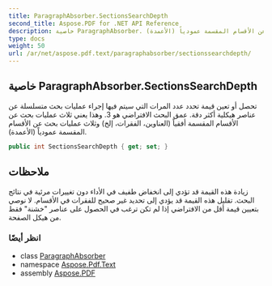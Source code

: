 ```yaml
---
title: ParagraphAbsorber.SectionsSearchDepth
second_title: Aspose.PDF for .NET API Reference
description: خاصية ParagraphAbsorber. تحصل أو تعين قيمة تحدد عدد المرات التي سيتم فيها إجراء عمليات بحث متسلسلة عن عناصر هيكلية أكثر دقة. عمق البحث الافتراضي هو 3. وهذا يعني ثلاث عمليات بحث عن الأقسام المقسمة أفقياً (العناوين، الفقرات، إلخ) وثلاث عمليات بحث عن الأقسام المقسمة عمودياً (الأعمدة).
type: docs
weight: 50
url: /ar/net/aspose.pdf.text/paragraphabsorber/sectionssearchdepth/
---
```

## خاصية ParagraphAbsorber.SectionsSearchDepth

تحصل أو تعين قيمة تحدد عدد المرات التي سيتم فيها إجراء عمليات بحث متسلسلة عن عناصر هيكلية أكثر دقة. عمق البحث الافتراضي هو 3. وهذا يعني ثلاث عمليات بحث عن الأقسام المقسمة أفقياً (العناوين، الفقرات، إلخ) وثلاث عمليات بحث عن الأقسام المقسمة عمودياً (الأعمدة).

```csharp
public int SectionsSearchDepth { get; set; }
```

## ملاحظات

زيادة هذه القيمة قد تؤدي إلى انخفاض طفيف في الأداء دون تغييرات مرئية في نتائج البحث. تقليل هذه القيمة قد يؤدي إلى تحديد غير صحيح للفقرات في الأقسام. لا نوصي بتعيين قيمة أقل من الافتراضي إذا لم تكن ترغب في الحصول على عناصر "خشنة" فقط من هيكل الصفحة.

### انظر أيضًا

* class [ParagraphAbsorber](../)
* namespace [Aspose.Pdf.Text](../../../aspose.pdf.text/)
* assembly [Aspose.PDF](../../../)